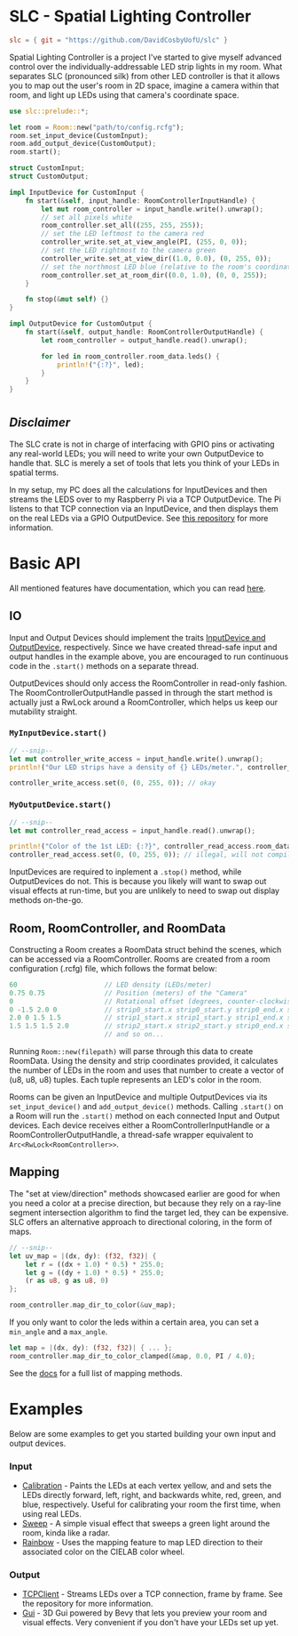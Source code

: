 # SLC - Spatial Lighting Controller
```toml
slc = { git = "https://github.com/DavidCosbyUofU/slc" }
```

Spatial Lighting Controller is a project I've started to give myself advanced control over the
individually-addressable LED strip lights in my room. What separates SLC (pronounced silk) from other LED controller is that it allows you to map out the user's room in 2D space, imagine a camera within that room, and light up LEDs using that camera's coordinate space.

```rs
use slc::prelude::*;

let room = Room::new("path/to/config.rcfg");
room.set_input_device(CustomInput);
room.add_output_device(CustomOutput);
room.start();

struct CustomInput;
struct CustomOutput;

impl InputDevice for CustomInput {
    fn start(&self, input_handle: RoomControllerInputHandle) {
        let mut room_controller = input_handle.write().unwrap();
        // set all pixels white
        room_controller.set_all((255, 255, 255));
        // set the LED leftmost to the camera red
        controller_write.set_at_view_angle(PI, (255, 0, 0));
        // set the LED rightmost to the camera green
        controller_write.set_at_view_dir((1.0, 0.0), (0, 255, 0));
        // set the northmost LED blue (relative to the room's coordinate space)
        room_controller.set_at_room_dir((0.0, 1.0), (0, 0, 255));
    }

    fn stop(&mut self) {}
}

impl OutputDevice for CustomOutput {
    fn start(&self, output_handle: RoomControllerOutputHandle) {
        let room_controller = output_handle.read().unwrap();

        for led in room_controller.room_data.leds() {
            println!("{:?}", led);
        }
    }
}
```
#
## *Disclaimer*
The SLC crate is not in charge of interfacing with GPIO pins or activating any real-world LEDs; you will need to write your own OutputDevice to handle that. SLC is merely a set of tools that lets you think of your LEDs in spatial terms. 

In my setup, my PC does all the calculations for InputDevices and then streams the LEDS over to my Raspberry Pi via a TCP OutputDevice. The Pi listens to that TCP connection via an InputDevice, and then displays them on the real LEDs via a GPIO OutputDevice. See [this repository](https://github.com/DavidCosbyUofU/slc_tcp) for more information. 

# Basic API
All mentioned features have documentation, which you can read [here]((davidcosbyuofu.github.io/doc/slc)).

## IO
Input and Output Devices should implement the traits [InputDevice and OutputDevice](crates/slc/src/devices.rs), respectively. Since we have created thread-safe input and output handles in the example above, you are encouraged to run continuous code in the `.start()` methods on a separate thread.
 
OutputDevices should only access the RoomController in read-only fashion. The RoomControllerOutputHandle passed in through the start method is actually just a RwLock around a RoomController, which helps us keep our mutability straight.
### `MyInputDevice.start()`
```rs
// --snip--
let mut controller_write_access = input_handle.write().unwrap();
println!("Our LED strips have a density of {} LEDs/meter.", controller_write_access.room_data.density); // also okay

controller_write_access.set(0, (0, 255, 0)); // okay
```

### `MyOutputDevice.start()`
```rs
// --snip--
let mut controller_read_access = input_handle.read().unwrap();

println!("Color of the 1st LED: {:?}", controller_read_access.room_data.leds()[1]); // okay
controller_read_access.set(0, (0, 255, 0)); // illegal, will not compile
```

InputDevices are required to inplement a `.stop()` method, while OutputDevices do not. This is because you likely will want to swap out visual effects at run-time, but you are unlikely to need to swap out display methods on-the-go.

## Room, RoomController, and RoomData
Constructing a Room creates a RoomData struct behind the scenes, which can be accessed via a RoomController. Rooms are created from a room configuration (.rcfg) file, which follows the format below:
```rs
60                      // LED density (LEDs/meter)
0.75 0.75               // Position (meters) of the "Camera"
0                       // Rotational offset (degrees, counter-clockwise, auto converted into radians) of the "Camera" (0 = facing right, 90 = facing up)
0 -1.5 2.0 0            // strip0_start.x strip0_start.y strip0_end.x strip0_end.y
2.0 0 1.5 1.5           // strip1_start.x strip1_start.y strip1_end.x strip1_end.y
1.5 1.5 1.5 2.0         // strip2_start.x strip2_start.y strip0_end.x strip2_end.y
                        // and so on...
```

Running `Room::new(filepath)` will parse through this data to create RoomData. Using the density and strip coordinates provided, it calculates the number of LEDs in the room and uses that number to create a vector of (u8, u8, u8) tuples. Each tuple represents an LED's color in the room.

Rooms can be given an InputDevice and multiple OutputDevices via its `set_input_device()` and `add_output_device()` methods. Calling `.start()` on a Room will run the `.start()` method on each connected Input and Output devices. Each device receives either a RoomControllerInputHandle or a RoomControllerOutputHandle, a thread-safe wrapper equivalent to `Arc<RwLock<RoomController>>`.

## Mapping
The "set at view/direction" methods showcased earlier are good for when you need a color at a precise
direction, but because they rely on a ray-line segment intersection algorithm to find the target led, they can be expensive. SLC offers an alternative approach to directional coloring, in the form of maps.

```rs
// --snip--
let uv_map = |(dx, dy): (f32, f32)| {
    let r = ((dx + 1.0) * 0.5) * 255.0;
    let g = ((dy + 1.0) * 0.5) * 255.0;
    (r as u8, g as u8, 0)
};

room_controller.map_dir_to_color(&uv_map);
```

If you only want to color the leds within a certain area, you can set a `min_angle` and a `max_angle`.

```rs
let map = |(dx, dy): (f32, f32)| { ... };
room_controller.map_dir_to_color_clamped(&map, 0.0, PI / 4.0);
```

See the [docs](davidcosbyuofu.github.io/doc/slc/room_controller) for a full list of mapping methods.

# Examples
Below are some examples to get you started building your own input and output devices.

### Input
* [Calibration](https://github.com/DavidCosbyUofU/slc_examples/tree/main/input_devices/calibration) - Paints the LEDs at each vertex yellow, and and sets the LEDs directly forward, left, right, and backwards white, red, green, and blue, respectively. Useful for calibrating your room the first time, when using real LEDs.
* [Sweep](https://github.com/DavidCosbyUofU/slc_examples/tree/main/input_devices/sweep) - A simple visual effect that sweeps a green light around the room, kinda like a radar.
* [Rainbow]([crates/slc_lab_rainbow](https://github.com/DavidCosbyUofU/slc_examples/tree/main/input_devices/lab_rainbow)) - Uses the mapping feature to map LED direction to their associated color on the CIELAB color wheel.
### Output
* [TCPClient](https://github.com/DavidCosbyUofU/slc_examples/tree/main/output_devices/tcp_client) - Streams LEDs over a TCP connection, frame by frame. See the repository for more information.
* [Gui](https://github.com/DavidCosbyUofU/slc_examples/tree/main/output_devices/slc_gui) - 3D Gui powered by Bevy that lets you preview your room and visual effects. Very convenient if you don't have your LEDs set up yet.
